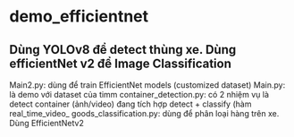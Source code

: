 # demo_efficientnet

## Dùng YOLOv8 để detect thùng xe. Dùng efficientNet v2 để Image Classification

Main2.py: dùng để train EfficientNet models (customized dataset)
Main.py: là demo với dataset của timm
container_detection.py: có 2 nhiệm vụ là detect container (ảnh/video) đang tích hợp detect + classify (hàm real_time_video_
goods_classification.py: dùng để phân loại hàng trên xe. Dùng EfficientNetv2
